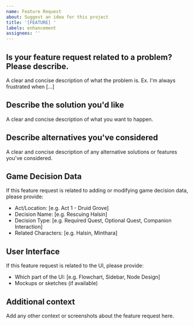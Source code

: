 ```yaml
---
name: Feature Request
about: Suggest an idea for this project
title: '[FEATURE] '
labels: enhancement
assignees: ''
---
```


## Is your feature request related to a problem? Please describe.

A clear and concise description of what the problem is. Ex. I'm always frustrated when [...]

## Describe the solution you'd like

A clear and concise description of what you want to happen.

## Describe alternatives you've considered

A clear and concise description of any alternative solutions or features you've considered.

## Game Decision Data

If this feature request is related to adding or modifying game decision data, please provide:

- Act/Location: [e.g. Act 1 - Druid Grove]
- Decision Name: [e.g. Rescuing Halsin]
- Decision Type: [e.g. Required Quest, Optional Quest, Companion Interaction]
- Related Characters: [e.g. Halsin, Minthara]

## User Interface

If this feature request is related to the UI, please provide:

- Which part of the UI: [e.g. Flowchart, Sidebar, Node Design]
- Mockups or sketches (if available)

## Additional context

Add any other context or screenshots about the feature request here.
